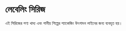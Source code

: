 # লেবেলিং সিরিজ

এই সিরিজের পণ্য খাদ্য এবং পানীয় শিল্পের প্যাকেজিং উৎপাদন লাইনের জন্য ব্যবহৃত হয়।

